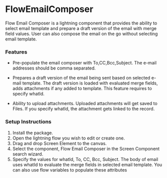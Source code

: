 # FlowEmailComposer

Flow Email Composer is a lightning component that provides the ability to select email template and prepare a draft version of the email with merge field values. User can also compose the email on the go without selecting email template.

### Features

- Pre-populate the email composer with To,CC,Bcc,Subject. The e-mail addresses should be comma separated.

- Prepares a draft version of the email being sent based on selected e-mail template. The draft version is loaded with evaluated merge fields, adds attachments if any added to template. This feature requires to specify whatId.

- Ability to upload attachments. Uploaded attachments will get saved to Files. If you specify whatId, the attachment gets linked to the record.

### Setup Instructions

1. Install the package.
2. Open the lightning flow you wish to edit or create one.
3. Drag and drop Screen Element to the canvas.
4. Select the component, Flow Email Composer in the Screen Component search wizard.
5. Specify the values for whatId, To, CC, Bcc, Subject. The body of email uses whatId to evaluate the merge fields in selected email template. You can also use flow variables to populate these attributes